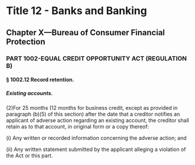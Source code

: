 
# Title 12 - Banks and Banking
## Chapter X—Bureau of Consumer Financial Protection
### PART 1002-EQUAL CREDIT OPPORTUNITY ACT (REGULATION B)
#### § 1002.12 Record retention.
##### Existing accounts.

(2)For 25 months (12 months for business credit, except as provided in paragraph (b)(5) of this section) after the date that a creditor notifies an applicant of adverse action regarding an existing account, the creditor shall retain as to that account, in original form or a copy thereof:

(i) Any written or recorded information concerning the adverse action; and

(ii) Any written statement submitted by the applicant alleging a violation of the Act or this part.

